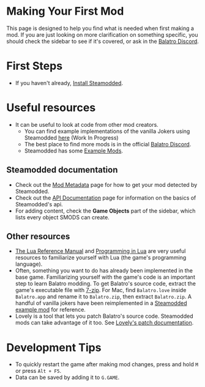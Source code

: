 # Making Your First Mod
This page is designed to help you find what is needed when first making a mod. If you are just looking on more clarification on something specific, you should check the sidebar to see if it's covered, or ask in the [Balatro Discord](https://discord.gg/balatro).

# First Steps
- If you haven't already, [Install Steamodded](https://github.com/Steamodded/smods/wiki).

# Useful resources
- It can be useful to look at code from other mod creators.
  - You can find example implementations of the vanilla Jokers using Steamodded [here](https://github.com/nh6574/VanillaRemade) (Work In Progress)
  - The best place to find more mods is in the official [Balatro Discord](https://discord.gg/balatro).
  - Steamodded has some [Example Mods](https://github.com/Steamodded/examples/tree/master/Mods).
## Steamodded documentation
- Check out the [Mod Metadata](https://github.com/Steamodded/smods/wiki/Mod-Metadata) page for how to get your mod detected by Steamodded.
- Check out the [API Documentation](https://github.com/Steamodded/smods/wiki/API-Documentation) page for information on the basics of Steamodded's api.
- For adding content, check the **Game Objects** part of the sidebar, which lists every object SMODS can create.
## Other resources
- [The Lua Reference Manual](https://www.lua.org/manual/5.1/) and [Programming in Lua](https://www.lua.org/pil/contents.html) are very useful resources to familiarize yourself with Lua (the game's programming language).
- Often, something you want to do has already been implemented in the base game. Familiarizing yourself with the game's code is an important step to learn Balatro modding. To get Balatro's source code, extract the game's executable file with [7-zip](https://www.7-zip.org/). For Mac, find `Balatro.love` inside `Balatro.app` and rename it to `Balatro.zip`, then extract `Balatro.zip`. A handful of vanilla jokers have been reimplemented in a [Steamodded example mod](https://github.com/Steamodded/examples/tree/master/Mods/ExampleJokersMod) for reference.
- Lovely is a tool that lets you patch Balatro's source code. Steamodded mods can take advantage of it too. See [Lovely's patch documentation](https://github.com/ethangreen-dev/lovely-injector?tab=readme-ov-file#patches).

# Development Tips
- To quickly restart the game after making mod changes, press and hold `M` or press `Alt + F5`.
- Data can be saved by adding it to `G.GAME`.
